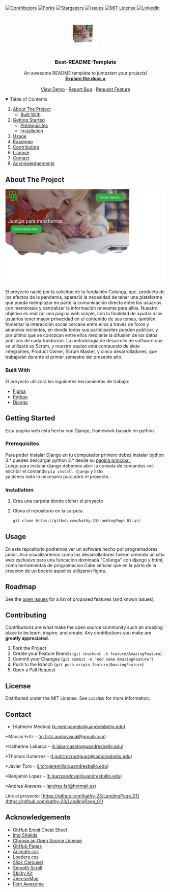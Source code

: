 <!--
*** Thanks for checking out the Best-README-Template. If you have a suggestion
*** that would make this better, please fork the repo and create a pull request
*** or simply open an issue with the tag "enhancement".
*** Thanks again! Now go create something AMAZING! :D
-->



<!-- PROJECT SHIELDS -->
<!--
*** I'm using markdown "reference style" links for readability.
*** Reference links are enclosed in brackets [ ] instead of parentheses ( ).
*** See the bottom of this document for the declaration of the reference variables
*** for contributors-url, forks-url, etc. This is an optional, concise syntax you may use.
*** https://www.markdownguide.org/basic-syntax/#reference-style-links
-->
[![Contributors][contributors-shield]][contributors-url]
[![Forks][forks-shield]][forks-url]
[![Stargazers][stars-shield]][stars-url]
[![Issues][issues-shield]][issues-url]
[![MIT License][license-shield]][license-url]
[![LinkedIn][linkedin-shield]][linkedin-url]



<!-- PROJECT LOGO -->
<br />
<p align="center">
  <a href="https://github.com/kathy-23/LandingPage_01">
    <img src="images/IMG1.png" alt="Logo" width="80" height="80" >
  </a>

  <h3 align="center">Best-README-Template</h3>

  <p align="center">
    An awesome README template to jumpstart your projects!
    <br />
    <a href="https://github.com/othneildrew/Best-README-Template"><strong>Explore the docs »</strong></a>
    <br />
    <br />
    <a href="https://github.com/othneildrew/Best-README-Template">View Demo</a>
    ·
    <a href="https://github.com/othneildrew/Best-README-Template/issues">Report Bug</a>
    ·
    <a href="https://github.com/kathy-23/LandingPage_01/issues">Request Feature</a>
  </p>
</p>



<!-- TABLE OF CONTENTS -->
<details open="open">
  <summary>Table of Contents</summary>
  <ol>
    <li>
      <a href="#about-the-project">About The Project</a>
      <ul>
        <li><a href="#built-with">Built With</a></li>
      </ul>
    </li>
    <li>
      <a href="#getting-started">Getting Started</a>
      <ul>
        <li><a href="#prerequisites">Prerequisites</a></li>
        <li><a href="#installation">Installation</a></li>
      </ul>
    </li>
    <li><a href="#usage">Usage</a></li>
    <li><a href="#roadmap">Roadmap</a></li>
    <li><a href="#contributing">Contributing</a></li>
    <li><a href="#license">License</a></li>
    <li><a href="#contact">Contact</a></li>
    <li><a href="#acknowledgements">Acknowledgements</a></li>
  </ol>
</details>



<!-- ABOUT THE PROJECT -->
## About The Project


[![Product Name Screen Shot][product-screenshot]](https://www.figma.com/proto/snlyhIpR4WT3TiP9R64UmW/Untitled?node-id=1%3A3&scaling=min-zoom&page-id=0%3A1)

El proyecto nació por la solicitud de la fundación Colunga, que, producto de los efectos de la pandemia, apareció la necesidad de tener una plataforma que pueda reemplazar en parte la comunicación directa entre los usuarios con membresía y centralizar la información relevante para ellos.
Nuestro objetivo es realizar una página web simple, con la finalidad de ayudar a los usuarios tener mayor privacidad en el contenido de sus temas, también fomentar la interacción social cercana entre ellos a través de foros y anuncios recientes, en donde todos sus participantes pueden publicar, y por último que se conozcan entre ellos mediante la difusión de los datos públicos de cada fundación. 
La metodología de desarrollo de software que se utilizará es Scrum, y nuestro equipo está compuesto de siete integrantes, Product Owner, Scrum Master, y cinco desarrolladores, que trabajarán durante el primer semestre del presente año.


### Built With

El proyecto utilizará las siguientes herramientas de trabajo:
* [Figma](https://figma.com)
* [Python](https://python.org/)
* [Django](https://djangoproject.com/)



<!-- GETTING STARTED -->
## Getting Started

Esta pagina web esta hecha con Django, framework basado en python.

### Prerequisites

Para poder instalar Django en tu computador primero debes instalar python 3.* puedes descargar python 3.* desde su <a href="https://www.python.org/">pagina principal.</a>
</br>
Luego para instalar django debemos abrir la consola de comandos `cmd` escribir el comando `pip install django` y listo
</br>
ya tienes todo lo necesario para abrir el proyecto.

### Installation

1. Crea una carpeta donde clonar el proyecto

2. Clona el repositorio en la carpeta
   ```sh
   git clone https://github.com/kathy-23/LandingPage_01.git
   ```



<!-- USAGE EXAMPLES -->
## Usage

En este repositorio podremos ver un software hecho por programadores junior. Acá visualizaremos como los desarrolladores fueron creando un sitio web esclusivo para una funcacion dominada "Colunga" con  django y httml, como herramientas de programacion.Cabe señalar que en la parte de la creacion de un boceto aquellos utilizaron figma.


<!--
Use this space to show useful examples of how a project can be used. Additional screenshots, code examples and demos work well in this space. You may also link to more resources.
>--
_For more examples, please refer to the [Documentation](https://example.com)


<!-- ROADMAP -->
## Roadmap

See the [open issues](https://github.com/othneildrew/Best-README-Template/issues) for a list of proposed features (and known issues).



<!-- CONTRIBUTING -->
## Contributing

Contributions are what make the open source community such an amazing place to be learn, inspire, and create. Any contributions you make are **greatly appreciated**.

1. Fork the Project
2. Create your Feature Branch (`git checkout -b feature/AmazingFeature`)
3. Commit your Changes (`git commit -m 'Add some AmazingFeature'`)
4. Push to the Branch (`git push origin feature/AmazingFeature`)
5. Open a Pull Request



<!-- LICENSE -->
## License

Distributed under the MIT License. See `LICENSE` for more information.



<!-- CONTACT -->
## Contact
* [Katherin Medina] (k.medinamelo@uandresbello.edu)

*Maussi Fritz - (m.fritz.audiovisual@gmail.com)

*Katherine Labarca - (k.labarcasoto@uandresbello.edu)

*Thomas Gutierrez - (t.gutirrezrodrguez@uandresbello.edu)

*Javier Toro - (j.torojaramillo@uandresbello.edu)

*Benjamin Lopez - (b.lpezsandoval@uandresbello.edu)

*Andres Aravena - (andres.fal@hotmail.es)

Link al proyecto: [https://github.com/kathy-23/LandingPage_01](https://github.com/kathy-23/LandingPage_01)



<!-- ACKNOWLEDGEMENTS -->
## Acknowledgements
* [GitHub Emoji Cheat Sheet](https://www.webpagefx.com/tools/emoji-cheat-sheet)
* [Img Shields](https://shields.io)
* [Choose an Open Source License](https://choosealicense.com)
* [GitHub Pages](https://pages.github.com)
* [Animate.css](https://daneden.github.io/animate.css)
* [Loaders.css](https://connoratherton.com/loaders)
* [Slick Carousel](https://kenwheeler.github.io/slick)
* [Smooth Scroll](https://github.com/cferdinandi/smooth-scroll)
* [Sticky Kit](http://leafo.net/sticky-kit)
* [JVectorMap](http://jvectormap.com)
* [Font Awesome](https://fontawesome.com)





<!-- MARKDOWN LINKS & IMAGES -->
<!-- https://www.markdownguide.org/basic-syntax/#reference-style-links -->
[contributors-shield]: https://img.shields.io/github/contributors/othneildrew/Best-README-Template.svg?style=for-the-badge
[contributors-url]: https://github.com/kathy-23/LandingPage_01/graphs/contributors
[forks-shield]: https://img.shields.io/github/forks/othneildrew/Best-README-Template.svg?style=for-the-badge
[forks-url]: https://github.com/kathy-23/LandingPage_01/network/members
[stars-shield]: https://img.shields.io/github/stars/othneildrew/Best-README-Template.svg?style=for-the-badge
[stars-url]: https://github.com/kathy-23/LandingPage_01/stargazers
[issues-shield]: https://img.shields.io/github/issues/othneildrew/Best-README-Template.svg?style=for-the-badge
[issues-url]: https://github.com/kathy-23/LandingPage_01/issues
[license-shield]: https://img.shields.io/github/license/othneildrew/Best-README-Template.svg?style=for-the-badge
[license-url]: https://github.com/kathy-23/LandingPage_01/blob/master/LICENSE.txt
[linkedin-shield]: https://img.shields.io/badge/-LinkedIn-black.svg?style=for-the-badge&logo=linkedin&colorB=555
[linkedin-url]: https://linkedin.com/in/othneildrew
[product-screenshot]: images/IMG1.png
